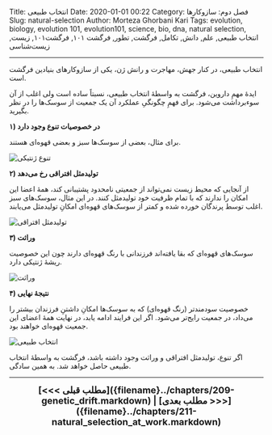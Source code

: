 Title: انتخاب طبیعی
Date: 2020-01-01 00:22
Category: فصل دوم: سازوکارها
Slug: natural-selection
Author: Morteza Ghorbani Kari
Tags: evolution, biology, evolution 101, evolution101, science, bio, dna, natural selection, انتخاب طبیعی, علم, دانش, تکامل, فرگشت, تطور, فرگشت ۱۰۱, فرگشت۱۰۱, زیست, زیست‌شناسی

------
انتخاب طبیعی، در کنار جهش، مهاجرت و رانش ژن، یکی از سازوکارهای بنیادین فرگشت است.

ایدهٔ مهمِ داروین، فرگشت به واسطهٔ انتخاب طبیعی، نسبتاً ساده است ولی اغلب از آن سوءبرداشت می‌شود. برای فهمِ چگونگیِ عملکرد آن یک جمعیت از سوسک‌ها را در نظر بگیرید.

**۱) در خصوصیات تنوع وجود دارد**

برای مثال، بعضی از سوسک‌ها سبز و بعضی قهوه‌ای هستند.

![تنوع ژنتیکی]({static}/images/25-1.gif)

**۲) تولیدمثل افتراقی رخ می‌دهد**

از آنجایی که محیط زیست نمی‌تواند از جمعیتی نامحدود پشتیبانی کند، همهٔ اعضا این امکان را ندارند که با تمام ظرفیت خود تولیدمثل کنند. در این مثال، سوسک‌های سبز اغلب توسط پرندگان خورده شده و کمتر از سوسک‌های قهوه‌ای امکانِ تولیدمثل می‌یابند.

![تولیدمثل افتراقی]({static}/images/25-2.gif)

**۳) وراثت**

سوسک‌های قهوه‌ای که بقا یافته‌اند فرزندانی با رنگ قهوه‌ای دارند چون این خصوصیت ریشهٔ ژنتیکی دارد.

![وراثت]({static}/images/25-3.gif)

**۴) نتیجهٔ نهایی**

خصوصیت سودمندتر (رنگ قهوه‌ای) که به سوسک‌ها امکانِ داشتنِ فرزندان بیشتر را می‌داد، در جمعیت رایج‌تر می‌شود. اگر این فرایند ادامه یابد، در نهایت همهٔ اعضای این جمعیت قهوه‌ای خواهند بود.

![انتخاب طبیعی]({static}/images/25-4.gif)

اگر تنوع، تولیدمثل افتراقی و وراثت وجود داشته باشد، فرگشت به واسطهٔ انتخاب طبیعی حاصل خواهد شد. به همین سادگی.

------
<center>
    <font size="4">
        <b>
            [<<< مطلب قبلی]({filename}../chapters/209-genetic_drift.markdown) | [مطلب بعدی >>>]({filename}../chapters/211-natural_selection_at_work.markdown) 
        </b>
    </font>
</center>
